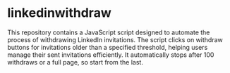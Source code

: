 # linkedinwithdraw
This repository contains a JavaScript script designed to automate the process of withdrawing LinkedIn invitations. The script clicks on withdraw buttons for invitations older than a specified threshold, helping users manage their sent invitations efficiently. It automatically stops after 100 withdraws or a full page, so start from the last.

